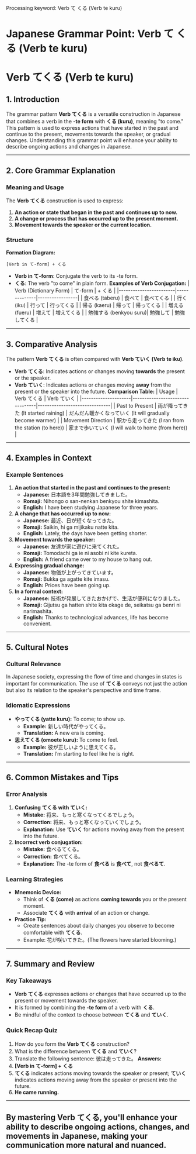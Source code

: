 Processing keyword: Verb て くる (Verb te kuru)
# Japanese Grammar Point: Verb て くる (Verb te kuru)
# Verb てくる (Verb te kuru)
## 1. Introduction
The grammar pattern **Verb てくる** is a versatile construction in Japanese that combines a verb in the **-te form** with **くる (kuru)**, meaning "to come." This pattern is used to express actions that have started in the past and continue to the present, movements towards the speaker, or gradual changes. Understanding this grammar point will enhance your ability to describe ongoing actions and changes in Japanese.

---
## 2. Core Grammar Explanation
### Meaning and Usage
The **Verb てくる** construction is used to express:
1. **An action or state that began in the past and continues up to now.**
2. **A change or process that has occurred up to the present moment.**
3. **Movement towards the speaker or the current location.**
### Structure
**Formation Diagram:**
```
[Verb in て-form] + くる
```
- **Verb in て-form**: Conjugate the verb to its -te form.
- **くる**: The verb "to come" in plain form.
**Examples of Verb Conjugation:**
| Verb (Dictionary Form) | て-form      | + くる          |
|------------------------|--------------|-----------------|
| 食べる (taberu)         | 食べて       | 食べてくる      |
| 行く (iku)             | 行って       | 行ってくる      |
| 帰る (kaeru)           | 帰って       | 帰ってくる      |
| 増える (fueru)         | 増えて       | 増えてくる      |
| 勉強する (benkyou suru)| 勉強して     | 勉強してくる    |
---
## 3. Comparative Analysis
The pattern **Verb てくる** is often compared with **Verb ていく (Verb te iku)**.
- **Verb てくる**: Indicates actions or changes moving **towards** the present or the speaker.
- **Verb ていく**: Indicates actions or changes moving **away** from the present or the speaker into the future.
**Comparison Table:**
| Usage               | Verb てくる                     | Verb ていく                   |
|---------------------|---------------------------------|-------------------------------|
| Past to Present     | 雨が降ってきた \(It started raining\) | だんだん暖かくなっていく \(It will gradually become warmer\) |
| Movement Direction  | 駅から走ってきた \(I ran from the station (to here)\) | 家まで歩いていく \(I will walk to home (from here)\) |
---
## 4. Examples in Context
### Example Sentences
1. **An action that started in the past and continues to the present:**
   - **Japanese:** 日本語を3年間勉強してきました。
   - **Romaji:** Nihongo o san-nenkan benkyou shite kimashita.
   - **English:** I have been studying Japanese for three years.
2. **A change that has occurred up to now:**
   - **Japanese:** 最近、日が短くなってきた。
   - **Romaji:** Saikin, hi ga mijikaku natte kita.
   - **English:** Lately, the days have been getting shorter.
3. **Movement towards the speaker:**
   - **Japanese:** 友達が家に遊びに来てくれた。
   - **Romaji:** Tomodachi ga ie ni asobi ni kite kureta.
   - **English:** A friend came over to my house to hang out.
4. **Expressing gradual change:**
   - **Japanese:** 物価が上がってきています。
   - **Romaji:** Bukka ga agatte kite imasu.
   - **English:** Prices have been going up.
5. **In a formal context:**
   - **Japanese:** 技術が発展してきたおかげで、生活が便利になりました。
   - **Romaji:** Gijutsu ga hatten shite kita okage de, seikatsu ga benri ni narimashita.
   - **English:** Thanks to technological advances, life has become convenient.
---
## 5. Cultural Notes
### Cultural Relevance
In Japanese society, expressing the flow of time and changes in states is important for communication. The use of **てくる** conveys not just the action but also its relation to the speaker's perspective and time frame.
### Idiomatic Expressions
- **やってくる (yatte kuru):** To come; to show up.
  - **Example:** 新しい時代がやってくる。
  - **Translation:** A new era is coming.
- **思えてくる (omoete kuru):** To come to feel.
  - **Example:** 彼が正しいように思えてくる。
  - **Translation:** I’m starting to feel like he is right.
---
## 6. Common Mistakes and Tips
### Error Analysis
1. **Confusing てくる with ていく:**
   - **Mistake:** 将来、もっと寒くなってくるでしょう。
   - **Correction:** 将来、もっと寒くなっていくでしょう。
   - **Explanation:** Use **ていく** for actions moving away from the present into the future.
2. **Incorrect verb conjugation:**
   - **Mistake:** 食べるてくる。
   - **Correction:** 食べてくる。
   - **Explanation:** The -te form of **食べる** is **食べて**, not **食べるて**.
### Learning Strategies
- **Mnemonic Device:**
  - Think of **くる (come)** as actions **coming towards** you or the present moment.
  - Associate **てくる** with **arrival** of an action or change.
- **Practice Tip:**
  - Create sentences about daily changes you observe to become comfortable with **てくる**.
  - Example: 花が咲いてきた。(The flowers have started blooming.)
---
## 7. Summary and Review
### Key Takeaways
- **Verb てくる** expresses actions or changes that have occurred up to the present or movement towards the speaker.
- It is formed by combining the **-te form** of a verb with **くる**.
- Be mindful of the context to choose between **てくる** and **ていく**.
### Quick Recap Quiz
1. How do you form the **Verb てくる** construction?
2. What is the difference between **てくる** and **ていく**?
3. Translate the following sentence: 彼は走ってきた。
**Answers:**
1. **[Verb in て-form] + くる**
2. **てくる** indicates actions moving towards the speaker or present; **ていく** indicates actions moving away from the speaker or present into the future.
3. **He came running.**
---
By mastering **Verb てくる**, you'll enhance your ability to describe ongoing actions, changes, and movements in Japanese, making your communication more natural and nuanced.
---
